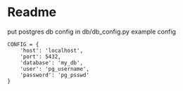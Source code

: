# Readme
put postgres db config in db/db_config.py
example config   
```
CONFIG = {
    'host': 'localhost',
    'port': 5432,
    'database': 'my_db',
    'user': 'pg_username',
    'password': 'pg_psswd'
}
```

